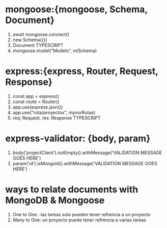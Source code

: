 # mongoose:{mongoose, Schema, Document}
  1. await mongoose.connect()
  2. new Schema({})
  3. Document TYPESCRIPT
  4. mongoose.model("Modelo", miSchema)

# express:{express, Router, Request, Response}
  1. const app = express()
  2. const route = Router()
  3. app.use(express.json())
  4. app.use("ruta/proyectos", mynorRutas)
  5. req: Request, res: Response TYPESCRIPT

 # express-validator: {body, param}
  1. body('projectClient').notEmpty().withMessage('VALIDATION MESSAGE GOES HERE')
  2. param('id').isMongoId().withMessage('VALIDATION MESSAGE GOES HERE')

 # ways to relate documents with MongoDB & Mongoose
  1. One to One : las tareas solo pueden tener refrencia a un proyecto
  2. Many to One: un proyecto puede tener refrencia a varias tareas

  